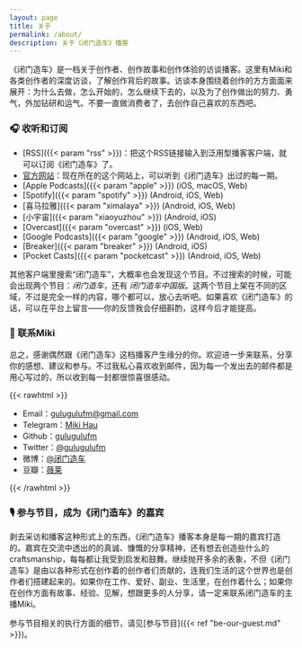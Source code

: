 ```yaml
---
layout: page
title: 关于
permalink: /about/
description: 关于《闭门造车》播客
---
```


《闭门造车》是一档关于创作者、创作故事和创作体验的访谈播客。这里有Miki和各类创作者的深度访谈，了解创作背后的故事。访谈本身围绕着创作的方方面面来展开：为什么去做，怎么开始的，怎么继续下去的，以及为了创作做出的努力、勇气，外加钻研和运气。不要一直做消费者了，去创作自己喜欢的东西吧。

### 🎧 收听和订阅
- [RSS]({{< param "rss" >}})：把这个RSS链接输入到泛用型播客客户端，就可以订阅《闭门造车》了。
- [官方网站](gulugulufm.github.com)：现在所在的这个网站上，可以听到《闭门造车》出过的每一期。
- [Apple Podcasts]({{< param "apple" >}}) (iOS, macOS, Web)
- [Spotify]({{< param "spotify" >}}) (Android, iOS, Web)
- [喜马拉雅]({{< param "ximalaya" >}}) (Android, iOS, Web)
- [小宇宙]({{< param "xiaoyuzhou" >}}) (Android, iOS)
- [Overcast]({{< param "overcast" >}}) (iOS, Web)
- [Google Podcasts]({{< param "google" >}}) (Android, iOS, Web)
- [Breaker]({{< param "breaker" >}}) (Android, iOS)
- [Pocket Casts]({{< param "pocketcast" >}}) (Android, iOS, Web)

其他客户端里搜索“闭门造车”，大概率也会发现这个节目。不过搜索的时候，可能会出现两个节目：_闭门造车_，还有 _闭门造车中国版_。这两个节目上架在不同的区域，不过是完全一样的内容，哪个都可以，放心去听吧。如果喜欢《闭门造车》的话，可以在平台上留言——你的反馈我会仔细斟酌，这样今后才能提高。

### 👋 联系Miki

总之，感谢偶然跟《闭门造车》这档播客产生缘分的你。欢迎进一步来联系，分享你的感想、建议和参与。不过我私心喜欢收到邮件，因为每一个发出去的邮件都是用心写过的，所以收到每一封都很惊喜很感动。

{{< rawhtml >}}
    <ul>
        <li>Email：<a href="mailto:{{ .Site.Params.email }}">gulugulufm@gmail.com</a></li>
        <li>Telegram：<a href="{{ .Site.Params.telegram }}">Miki Hau</a></li>
        <li>Github：<a href="{{ .Site.Params.github }}">gulugulufm</a></li>
        <li>Twitter：<a href="{{ .Site.Params.twitter }}">@gulugulufm</a></li>
        <li>微博：<a href="{{ .Site.Params.weibo }}">@闭门造车</a></li>
        <li>豆瓣：<a href="{{ .Site.Params.douban }}">薇莱</a></li>
    </ul>
{{< /rawhtml >}}

### 🎙️ 参与节目，成为《闭门造车》的嘉宾
剥去采访和播客这种形式上的东西，《闭门造车》播客本身是每一期的嘉宾打造的。嘉宾在交流中透出的的真诚、慷慨的分享精神，还有想去创造些什么的craftsmanship，每每都让我受到启发和鼓舞。继续抛开多余的表象，不但《闭门造车》是由以各种形式在创作着的创作者们贡献的，连我们生活的这个世界也是创作者们搭建起来的。如果你在工作、爱好、副业、生活里，在创作着什么；如果你在创作方面有故事、经验、见解，想跟更多的人分享，请一定来联系闭门造车的主播Miki。

参与节目相关的执行方面的细节，请见[参与节目]({{< ref "be-our-guest.md" >}})。